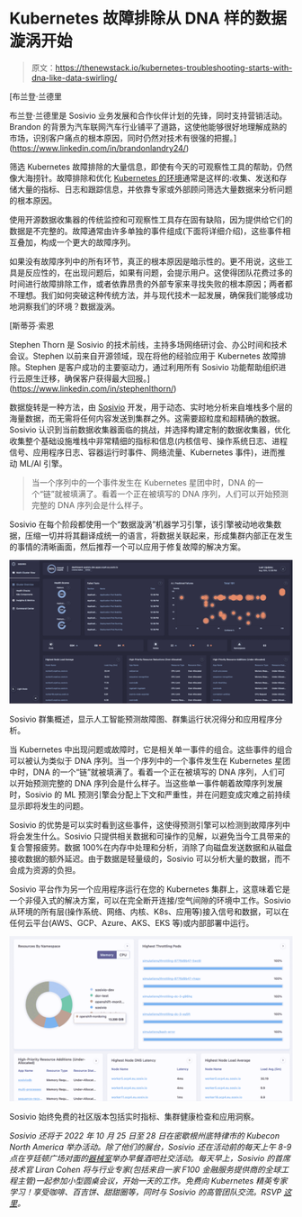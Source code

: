 # Kubernetes 故障排除从 DNA 样的数据漩涡开始

> 原文：<https://thenewstack.io/kubernetes-troubleshooting-starts-with-dna-like-data-swirling/>

[](https://www.linkedin.com/in/brandonlandry24/)

 [布兰登·兰德里

布兰登·兰德里是 Sosivio 业务发展和合作伙伴计划的先锋，同时支持营销活动。Brandon 的背景为汽车联网汽车行业铺平了道路，这使他能够很好地理解成熟的市场，识别客户痛点的根本原因，同时仍然对技术有很强的把握。](https://www.linkedin.com/in/brandonlandry24/) [](https://www.linkedin.com/in/brandonlandry24/)

筛选 Kubernetes 故障排除的大量信息，即使有今天的可观察性工具的帮助，仍然像大海捞针。故障排除和优化 [Kubernetes 的环境](https://thenewstack.io/category/kubernetes/)通常是这样的:收集、发送和存储大量的指标、日志和跟踪信息，并依靠专家或外部顾问筛选大量数据来分析问题的根本原因。

使用开源数据收集器的传统监控和可观察性工具存在固有缺陷，因为提供给它们的数据是不完整的。故障通常由许多单独的事件组成(下面将详细介绍)，这些事件相互叠加，构成一个更大的故障序列。

如果没有故障序列中的所有环节，真正的根本原因是暗示性的。更不用说，这些工具是反应性的，在出现问题后，如果有问题，会提示用户。这使得团队花费过多的时间进行故障排除工作，或者依靠昂贵的外部专家来寻找失败的根本原因；两者都不理想。我们如何突破这种传统方法，并与现代技术一起发展，确保我们能够成功地洞察我们的环境？数据漩涡。

 [斯蒂芬·索恩

Stephen Thorn 是 Sosivio 的技术前线，主持多场网络研讨会、办公时间和技术会议。Stephen 以前来自开源领域，现在将他的经验应用于 Kubernetes 故障排除。Stephen 是客户成功的主要驱动力，通过利用所有 Sosivio 功能帮助组织进行云原生迁移，确保客户获得最大回报。](https://www.linkedin.com/in/stephenlthorn/) 

数据旋转是一种方法，由 [Sosivio](https://www.sosiv.io/) 开发，用于动态、实时地分析来自堆栈多个层的海量数据，而无需将任何内容发送到集群之外。这需要超粒度和超精确的数据。Sosivio 认识到当前数据收集器面临的挑战，并选择构建定制的数据收集器，优化收集整个基础设施堆栈中非常精细的指标和信息(内核信号、操作系统日志、进程信号、应用程序日志、容器运行时事件、网络流量、Kubernetes 事件)，进而推动 ML/AI 引擎。

> 当一个序列中的一个事件发生在 Kubernetes 星团中时，DNA 的一个“链”就被填满了。看着一个正在被填写的 DNA 序列，人们可以开始预测完整的 DNA 序列会是什么样子。

Sosivio 在每个阶段都使用一个“数据漩涡”机器学习引擎，该引擎被动地收集数据，压缩一切并将其翻译成统一的语言，将数据关联起来，形成集群内部正在发生的事情的清晰画面，然后推荐一个可以应用于修复故障的解决方案。

![](img/617e2c17e4d0c333920bbd55870c263d.png)

Sosivio 群集概述，显示人工智能预测故障图、群集运行状况得分和应用程序分析。

当 Kubernetes 中出现问题或故障时，它是相关单一事件的组合。这些事件的组合可以被认为类似于 DNA 序列。当一个序列中的一个事件发生在 Kubernetes 星团中时，DNA 的一个“链”就被填满了。看着一个正在被填写的 DNA 序列，人们可以开始预测完整的 DNA 序列会是什么样子。当这些单一事件朝着故障序列发展时，Sosivio 的 ML 预测引擎会分配上下文和严重性，并在问题变成灾难之前持续显示即将发生的问题。

Sosivio 的优势是可以实时看到这些事件，这使得预测引擎可以检测到故障序列中将会发生什么。Sosivio 只提供相关数据和可操作的见解，以避免当今工具带来的复合警报疲劳。数据 100%在内存中处理和分析，消除了向磁盘发送数据和从磁盘接收数据的额外延迟。由于数据是轻量级的，Sosivio 可以分析大量的数据，而不会成为资源的负担。

Sosivio 平台作为另一个应用程序运行在您的 Kubernetes 集群上，这意味着它是一个非侵入式的解决方案，可以在完全断开连接/空气间隙的环境中工作。Sosivio 从环境的所有层(操作系统、网络、内核、K8s、应用等)接入信号和数据，可以在任何云平台(AWS、GCP、Azure、AKS、EKS 等)或内部部署中运行。

![](img/64377b91e45bc6af6fc53411259fbe36.png)

Sosivio 始终免费的社区版本包括实时指标、集群健康检查和应用洞察。

*Sosivio 还将于 2022 年 10 月 25 日至 28 日在密歇根州底特律市的 Kubecon North America 举办活动。除了他们的展台，Sosivio 还在活动前的每天上午 8-9 点在亨廷顿广场对面的[器械室](https://detroitfoundationhotel.com/apparatus-room/)举办早餐酒吧社交活动。每天早上，Sosivio 的首席技术官 Liran Cohen 将与行业专家(包括来自一家 F100 金融服务提供商的全球工程主管)一起参加小型圆桌会议，开始一天的工作。免费向 Kubernetes 精英专家学习！享受咖啡、百吉饼、甜甜圈等，同时与 Sosivio 的高管团队交流。RSVP [这里](https://www.linkedin.com/events/sosivio-kubecon-breakfastsocial6965043368129159169/)。*

<svg xmlns:xlink="http://www.w3.org/1999/xlink" viewBox="0 0 68 31" version="1.1"><title>Group</title> <desc>Created with Sketch.</desc></svg>